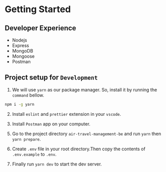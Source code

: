 # Getting Started

## Developer Experience

- Nodejs
- Express
- MongoDB
- Mongoose
- Postman

## Project setup for `Development`

1. We will use `yarn` as our package manager. So, install it by running the `command` bellow.

```bash
npm i -g yarn
```

2. Install `eslint` and `prettier` extension in your `vscode`.

3. Install `Postman` app on your computer.

<!-- 4. Clone project on your local machine by running `git clone https://github.com/Solutya/air-travel-management-be.git` -->

5. Go to the project directory `air-travel-management-be` and run `yarn` then `yarn prepare`.

6. Create `.env` file in your root directory.Then copy the contents of `.env.example` to `.env`.

7. Finally run `yarn dev` to start the dev server.
